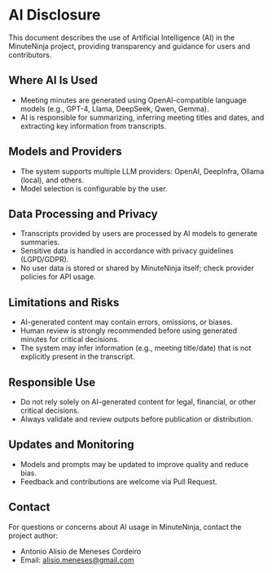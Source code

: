 # AI Disclosure

This document describes the use of Artificial Intelligence (AI) in the MinuteNinja project, providing transparency and guidance for users and contributors.

## Where AI Is Used
- Meeting minutes are generated using OpenAI-compatible language models (e.g., GPT-4, Llama, DeepSeek, Qwen, Gemma).
- AI is responsible for summarizing, inferring meeting titles and dates, and extracting key information from transcripts.

## Models and Providers
- The system supports multiple LLM providers: OpenAI, DeepInfra, Ollama (local), and others.
- Model selection is configurable by the user.

## Data Processing and Privacy
- Transcripts provided by users are processed by AI models to generate summaries.
- Sensitive data is handled in accordance with privacy guidelines (LGPD/GDPR).
- No user data is stored or shared by MinuteNinja itself; check provider policies for API usage.

## Limitations and Risks
- AI-generated content may contain errors, omissions, or biases.
- Human review is strongly recommended before using generated minutes for critical decisions.
- The system may infer information (e.g., meeting title/date) that is not explicitly present in the transcript.

## Responsible Use
- Do not rely solely on AI-generated content for legal, financial, or other critical decisions.
- Always validate and review outputs before publication or distribution.

## Updates and Monitoring
- Models and prompts may be updated to improve quality and reduce bias.
- Feedback and contributions are welcome via Pull Request.

## Contact
For questions or concerns about AI usage in MinuteNinja, contact the project author:
- Antonio Alisio de Meneses Cordeiro
- Email: alisio.meneses@gmail.com
